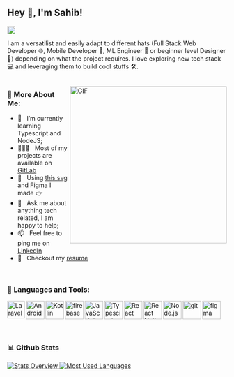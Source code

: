 ## Hey 👋, I'm Sahib!

<a href='https://www.linkedin.com/in/sepect/'><img align='left' alt="linkedin" src="https://upload.wikimedia.org/wikipedia/commons/thumb/8/81/LinkedIn_icon.svg/800px-LinkedIn_icon.svg.png" height='18px'/></a>

<br/>

I am a versatilist and easily adapt to different hats (Full Stack Web Developer 🌐, Mobile Developer 📱, ML Engineer 🤖 or beginner level Designer 🎨) depending on what the project requires. I love exploring new tech stack 💻 and leveraging them to build cool stuffs 🛠️.
<br/>
<br/>

<img align="right" alt="GIF" src="https://raw.githubusercontent.com/rahul-jha98/rahul-jha98/main/techstack.gif" width="360px"/>

### 🧐 More About Me:

- 🌱 &nbsp; I’m currently learning Typescript and NodeJS;
- 👨🏻‍💻 &nbsp; Most of my projects are available on [GitLab](https://gitlab.com/sepect.hzten)
- 🎨 &nbsp; Using [this svg](https://storyset.com/illustration/javascript-frameworks/amico) and Figma I made 👉
- 💬 &nbsp; Ask me about anything tech related, I am happy to help;
- 📫 &nbsp; Feel free to ping me on [LinkedIn](https://www.linkedin.com/in/sepect/)
- 📝 &nbsp; Checkout my [resume](https://drive.google.com/file/d/1KO8-1Ub9n06qSiwDd10VepR7Al7cB29c/view?usp=sharing)

<br>

### 🔨 Languages and Tools:

<a href="https://laravel.com" target="_blank"> <img align="left" alt="Laravel" height ="40px" src="https://upload.wikimedia.org/wikipedia/commons/thumb/9/9a/Laravel.svg/1200px-Laravel.svg.png"> </a>
<a href="https://developer.android.com" target="_blank"> <img align="left" alt="Android" height ="42px" src="https://raw.githubusercontent.com/rahul-jha98/github_readme_icons/main/language_and_tools/square/android/android.svg"> </a>
<a href="https://kotlinlang.org" target="_blank"><img align="left" alt="Kotlin" height ="42px" src="https://raw.githubusercontent.com/rahul-jha98/github_readme_icons/main/language_and_tools/square/kotlin/kotlin.svg"></a>
<a href="https://firebase.google.com/" target="_blank"> <img align="left" src="https://raw.githubusercontent.com/rahul-jha98/github_readme_icons/main/language_and_tools/square/firebase/firebase.svg" alt="firebase" height ="42px"/> </a>
<a href="https://developer.mozilla.org/en-US/docs/Web/JavaScript" target="_blank"> <img align="left" alt="JavaScript" height ="42px"  src="https://raw.githubusercontent.com/rahul-jha98/github_readme_icons/main/language_and_tools/square/javascript/javascript.svg"> </a>
<a href="https://www.typescriptlang.org/" target="_blank"><img align="left" alt="Typescirpt" height ="42px" src="https://raw.githubusercontent.com/rahul-jha98/github_readme_icons/main/language_and_tools/square/typescript/typescript.svg"></a>
<a href="https://reactjs.org/" target="_blank"> <img align="left" alt="React" height ="42px" src="https://raw.githubusercontent.com/rahul-jha98/github_readme_icons/main/language_and_tools/square/react/react.svg"></a>
<a href="https://reactnative.dev/" target="_blank"> <img align="left" alt="React Native" height ="42px" src="https://cdn.worldvectorlogo.com/logos/react-native-1.svg"></a>
<a href="https://nodejs.org" target="_blank"><img align="left" alt="Node.js" height ="42px" src="https://raw.githubusercontent.com/rahul-jha98/github_readme_icons/main/language_and_tools/square/node/node.svg"></a>
<a href="https://git-scm.com/" target="_blank"> <img src="https://raw.githubusercontent.com/rahul-jha98/github_readme_icons/main/language_and_tools/square/git-scm/git-scm.svg" align="left" alt="git" height='42px'/> </a>
<a href="https://www.figma.com/" target="_blank"> <img src="https://raw.githubusercontent.com/rahul-jha98/github_readme_icons/main/language_and_tools/square/figma/figma.svg" alt="figma" height='42px'/> </a>

<br>

### 📊 Github Stats

<a href='https://github.com/sepect/github-stats-transparent'>
  
![Stats Overview](https://github-readme-stats.vercel.app/api?username=sepect&show_icons=true&theme=tokyonight)
![Most Used Languages](https://github-readme-stats.vercel.app/api/top-langs/?username=sepect&layout=donut-vertical)

</a>
